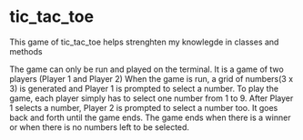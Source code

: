 # tic_tac_toe

This game of tic_tac_toe helps strenghten my knowlegde in classes and methods

The game can only be run and played on the terminal.
It is a game of two players (Player 1 and Player 2)
When the game is run, a grid of numbers(3 x 3) is generated and Player 1 is prompted to select a number.
To play the game, each player simply has to select one number from 1 to 9.
After Player 1 selects a number, Player 2 is prompted to select a number too.
It goes back and forth until the game ends.
The game ends when there is a winner or when there is no numbers left to be selected.